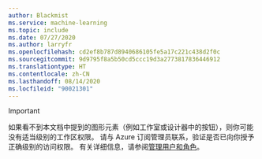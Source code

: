 ```yaml
---
author: Blackmist
ms.service: machine-learning
ms.topic: include
ms.date: 07/27/2020
ms.author: larryfr
ms.openlocfilehash: cd2ef8b787d8940686105fe5a17c221c438d2f0c
ms.sourcegitcommit: 9d9795f8a5b50cd5ccc19d3a2773817836446912
ms.translationtype: HT
ms.contentlocale: zh-CN
ms.lasthandoff: 08/14/2020
ms.locfileid: "90021301"
---
```

> [!IMPORTANT]
> 如果看不到本文档中提到的图形元素（例如工作室或设计器中的按钮），则你可能没有适当级别的工作区权限。 请与 Azure 订阅管理员联系，验证是否已向你授予正确级别的访问权限。 有关详细信息，请参阅[管理用户和角色](/machine-learning/how-to-assign-roles)。